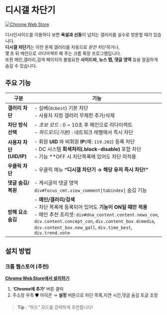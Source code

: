 # 디시갤 차단기

[![Chrome Web Store](https://img.shields.io/chrome-web-store/v/fnfmdbldnhadkadklplhcjcojjiaopgg?label=Chrome%20Web%20Store)](https://chromewebstore.google.com/detail/fnfmdbldnhadkadklplhcjcojjiaopgg)

디시인사이드를 이용하다 보면 **욕설과 선동**이 넘치는 갤러리를 실수로 방문할 때가 있습니다.<br>
**디시갤 차단기**는 이런 문제 갤러리를 자동으로 *완전 차단* 하거나,<br>몇 초 뒤 메인으로 *리다이렉트* 해 주는 크롬 확장 프로그램입니다.<br>
또한 메인,갤러리,검색 페이지의 불필요한 **사이드바, 뉴스 탭, 댓글 영역** 등을 깔끔하게 숨길 수 있습니다.

## 주요 기능

| 구분               | 기능 |
|--------------------|------|
| **갤러리 차단**       | - 실베(`dcbest`) 기본 차단<br>- 사용자 지정 갤러리 무제한 추가/삭제 |
| **차단 방식 선택**     | - *초보 모드* : 0 ~ 10초 후 메인으로 리다이렉트<br>- *하드모드(기본)* : 네트워크 레벨에서 즉시 차단 |
| **사용자 차단(UID/IP)** | - 회원 **UID** 와 비회원 **IP**(예: `119.202`) 등록 차단<br>- DC 시스템 **회색처리(.block-disable)** 포함 차단<br>- 기능 **OFF 시 차단목록에 있어도 차단 미적용 |
| **우클릭 차단**    | - 우클릭 메뉴 **“디시갤 차단기 → 해당 유저 즉시 차단!”**<br> |
| **댓글 숨김/복원**     | - 게시글의 댓글 영역 `div#focus_cmt.view_comment[tabindex]` 숨김 기능<br> |
| **방해 요소 숨김**     | - **메인/갤러리/검색** <br>- 차단 목록에 등록되어 있어도 **기능이 ON일 때만 적용**<br>- 메인 추천 프리셋: `div#dna_content.content.news_con`, `div.content.concept_con`, `div.content_box.dcmedia`, `div.content_box.new_gall`, `div.time_best`, `div.trend.vote` |                                                                            |

## 설치 방법

### 크롬 웹스토어 (추천)

[**Chrome Web Store에서 설치하기**](https://chromewebstore.google.com/detail/디시갤-차단기/fnfmdbldnhadkadklplhcjcojjiaopgg)

1. **‘Chrome에 추가’** 버튼 클릭
2. 주소창 우측 🛡️ 아이콘 → **설정** 버튼으로 차단 목록,지연 시간,댓글 숨김 토글 조정

> **Tip** : “하드” 모드를 강력하게 추천합니다!

